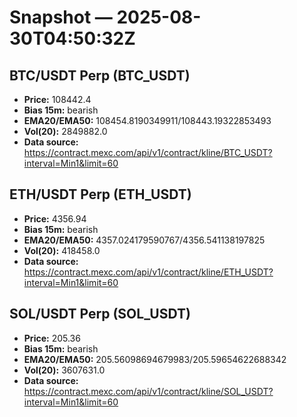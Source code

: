 # Snapshot — 2025-08-30T04:50:32Z

## BTC/USDT Perp (BTC_USDT)
- **Price:** 108442.4
- **Bias 15m:** bearish
- **EMA20/EMA50:** 108454.8190349911/108443.19322853493
- **Vol(20):** 2849882.0
- **Data source:** https://contract.mexc.com/api/v1/contract/kline/BTC_USDT?interval=Min1&limit=60

## ETH/USDT Perp (ETH_USDT)
- **Price:** 4356.94
- **Bias 15m:** bearish
- **EMA20/EMA50:** 4357.024179590767/4356.541138197825
- **Vol(20):** 418458.0
- **Data source:** https://contract.mexc.com/api/v1/contract/kline/ETH_USDT?interval=Min1&limit=60

## SOL/USDT Perp (SOL_USDT)
- **Price:** 205.36
- **Bias 15m:** bearish
- **EMA20/EMA50:** 205.56098694679983/205.59654622688342
- **Vol(20):** 3607631.0
- **Data source:** https://contract.mexc.com/api/v1/contract/kline/SOL_USDT?interval=Min1&limit=60
